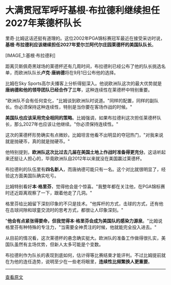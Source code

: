 # 大满贯冠军呼吁基根·布拉德利继续担任2027年莱德杯队长

里奇·比姆这话还挺有道理的。这位2002年PGA锦标赛冠军最近在接受采访时说，**基根·布拉德利应该继续担任2027年爱尔兰阿代尔庄园莱德杯的美国队队长**。

[IMAGE_1:基根·布拉德利]

距离贝斯佩奇黑球场的莱德杯还有几周时间，布拉德利已经公布了他的队长挑选名单，而欧洲队队长**卢克·唐纳德**将在9月1日公布他的选择。

比姆在Sky Sports高尔夫播客上分析得挺深入。他说欧洲队这次的最大优势就是**唐纳德和他的领导团队已经合作了三年**，这种连续性在莱德杯中特别重要。

"欧洲队不会有任何变化，"比姆谈到欧洲队时说道。"同样的配置，同样的副队长。你必须保持这种连续性，特别是当你要在客场作战的时候。"

**美国队也应该采用完全相同的策略**。比姆强调，如果布拉德利这次担任莱德杯队长，那么2027年也应该让他继续。"你必须保持连续性。"

这次的莱德杯形势确实有点微妙。比姆坦言他看不出明显的夺冠热门，"对我来说就是抛硬币，真的就是抛硬币。"

他特别提到，**欧洲队这次比过去几届在美国土地上作战时准备得更充分**。这话听起来还挺让人担心的，毕竟欧洲队自2012年以来就没在美国赢过莱德杯。

布拉德利的队伍里有**四名新人**，而唐纳德可能只有一名。这个对比就很明显了，经验这方面美国队确实吃亏。

比姆特别看好**本·格里芬**，觉得他会是个惊喜。"我整年都在关注他，在PGA锦标赛时还近距离观察了一下，跟着他走了几洞。"

格里芬给比姆留下深刻印象的不只是技术。"他挥杆的方式，击球的方式，还有他在击球间隙和球童交流时的思考方式，都很让人印象深刻。"

"**他会有点紧张得要命，但我觉得本·格里芬会成为美国队的感染力源泉**。"比姆说格里芬有种特殊的专注力，"当需要全神贯注的时候，他就能完全投入进去。"

从目前的情况看，这次莱德杯的悬念确实挺大。欧洲队的准备工作做得很扎实，美国队虽然有主场优势，但新人太多可能是个变数。

布拉德利作为队长的表现到底如何，估计得等比赛结束才能评判。不过比姆提前就在为他的连任造势，说明至少在一些老将眼里，**连续性比频繁换人更重要**。

---

[查看原文](https://www.golfmagic.com/tour/ryder-cup/ryder-cup-2025-major-winner-wants-keegan-bradley-retain-captaincy-2027-matches)